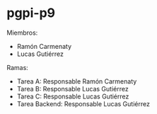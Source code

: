 # pgpi-p9

Miembros:
 - Ramón Carmenaty
 - Lucas Gutiérrez
 
Ramas:
 - Tarea A: Responsable Ramón Carmenaty
 - Tarea B: Responsable Lucas Gutiérrez
 - Tarea C: Responsable Lucas Gutiérrez
 - Tarea Backend: Responsable Lucas Gutiérrez
